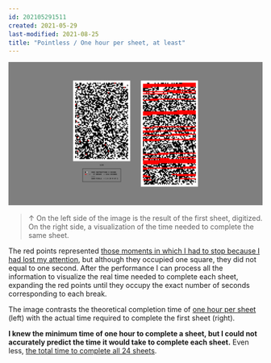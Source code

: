 ```yaml
---
id: 202105291511
created: 2021-05-29
last-modified: 2021-08-25
title: "Pointless / One hour per sheet, at least"
---
```

![](../assets/202105291511.jpg)

>↑ On the left side of the image is the result of the first sheet, digitized. On the right side, a visualization of the time needed to complete the same sheet.

The red points represented [those moments in which I had to stop because I had lost my attention]([[202105291521]]), but although they occupied one square, they did not equal to one second. After the performance I can process all the information to visualize the real time needed to complete each sheet, expanding the red points until they occupy the exact number of seconds corresponding to each break. 

The image contrasts the theoretical completion time of [one hour per sheet]([[202105311723]]) (left) with the actual time required to complete the first sheet (right). 

**I knew the minimum time of one hour to complete a sheet, but I could not accurately predict the time it would take to complete each sheet.** Even less, [the total time to complete all 24 sheets]([[202105291803]]).